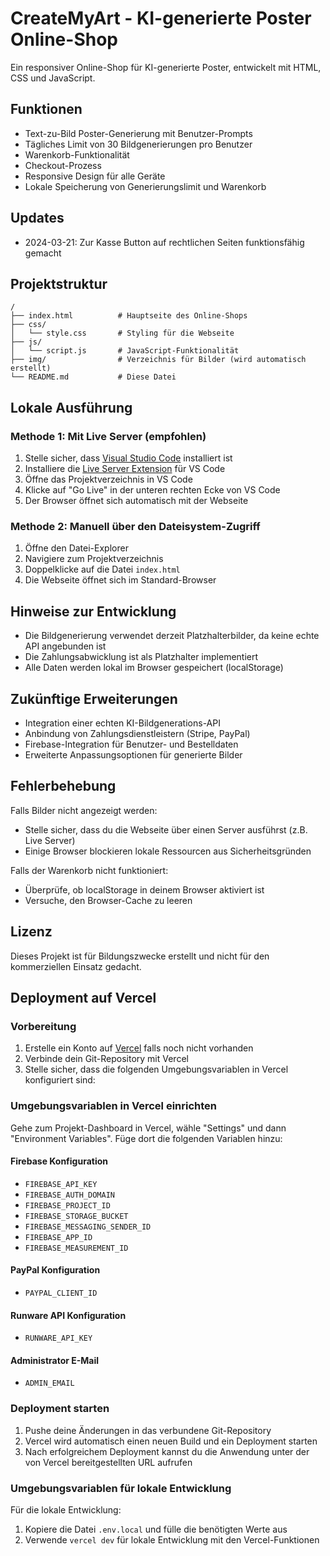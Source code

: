 # CreateMyArt - KI-generierte Poster Online-Shop

Ein responsiver Online-Shop für KI-generierte Poster, entwickelt mit HTML, CSS und JavaScript.

## Funktionen

- Text-zu-Bild Poster-Generierung mit Benutzer-Prompts
- Tägliches Limit von 30 Bildgenerierungen pro Benutzer
- Warenkorb-Funktionalität
- Checkout-Prozess
- Responsive Design für alle Geräte
- Lokale Speicherung von Generierungslimit und Warenkorb

## Updates
- 2024-03-21: Zur Kasse Button auf rechtlichen Seiten funktionsfähig gemacht

## Projektstruktur

```
/
├── index.html          # Hauptseite des Online-Shops
├── css/
│   └── style.css       # Styling für die Webseite
├── js/
│   └── script.js       # JavaScript-Funktionalität
├── img/                # Verzeichnis für Bilder (wird automatisch erstellt)
└── README.md           # Diese Datei
```

## Lokale Ausführung

### Methode 1: Mit Live Server (empfohlen)

1. Stelle sicher, dass [Visual Studio Code](https://code.visualstudio.com/) installiert ist
2. Installiere die [Live Server Extension](https://marketplace.visualstudio.com/items?itemName=ritwickdey.LiveServer) für VS Code
3. Öffne das Projektverzeichnis in VS Code
4. Klicke auf "Go Live" in der unteren rechten Ecke von VS Code
5. Der Browser öffnet sich automatisch mit der Webseite

### Methode 2: Manuell über den Dateisystem-Zugriff

1. Öffne den Datei-Explorer
2. Navigiere zum Projektverzeichnis
3. Doppelklicke auf die Datei `index.html`
4. Die Webseite öffnet sich im Standard-Browser

## Hinweise zur Entwicklung

- Die Bildgenerierung verwendet derzeit Platzhalterbilder, da keine echte API angebunden ist
- Die Zahlungsabwicklung ist als Platzhalter implementiert
- Alle Daten werden lokal im Browser gespeichert (localStorage)

## Zukünftige Erweiterungen

- Integration einer echten KI-Bildgenerations-API
- Anbindung von Zahlungsdienstleistern (Stripe, PayPal)
- Firebase-Integration für Benutzer- und Bestelldaten
- Erweiterte Anpassungsoptionen für generierte Bilder

## Fehlerbehebung

Falls Bilder nicht angezeigt werden:
- Stelle sicher, dass du die Webseite über einen Server ausführst (z.B. Live Server)
- Einige Browser blockieren lokale Ressourcen aus Sicherheitsgründen

Falls der Warenkorb nicht funktioniert:
- Überprüfe, ob localStorage in deinem Browser aktiviert ist
- Versuche, den Browser-Cache zu leeren

## Lizenz

Dieses Projekt ist für Bildungszwecke erstellt und nicht für den kommerziellen Einsatz gedacht.

## Deployment auf Vercel

### Vorbereitung

1. Erstelle ein Konto auf [Vercel](https://vercel.com) falls noch nicht vorhanden
2. Verbinde dein Git-Repository mit Vercel
3. Stelle sicher, dass die folgenden Umgebungsvariablen in Vercel konfiguriert sind:

### Umgebungsvariablen in Vercel einrichten

Gehe zum Projekt-Dashboard in Vercel, wähle "Settings" und dann "Environment Variables". Füge dort die folgenden Variablen hinzu:

#### Firebase Konfiguration
- `FIREBASE_API_KEY`
- `FIREBASE_AUTH_DOMAIN`
- `FIREBASE_PROJECT_ID`
- `FIREBASE_STORAGE_BUCKET`
- `FIREBASE_MESSAGING_SENDER_ID`
- `FIREBASE_APP_ID`
- `FIREBASE_MEASUREMENT_ID`

#### PayPal Konfiguration
- `PAYPAL_CLIENT_ID`

#### Runware API Konfiguration
- `RUNWARE_API_KEY`

#### Administrator E-Mail
- `ADMIN_EMAIL`

### Deployment starten

1. Pushe deine Änderungen in das verbundene Git-Repository
2. Vercel wird automatisch einen neuen Build und ein Deployment starten
3. Nach erfolgreichem Deployment kannst du die Anwendung unter der von Vercel bereitgestellten URL aufrufen

### Umgebungsvariablen für lokale Entwicklung

Für die lokale Entwicklung:

1. Kopiere die Datei `.env.local` und fülle die benötigten Werte aus
2. Verwende `vercel dev` für lokale Entwicklung mit den Vercel-Funktionen 